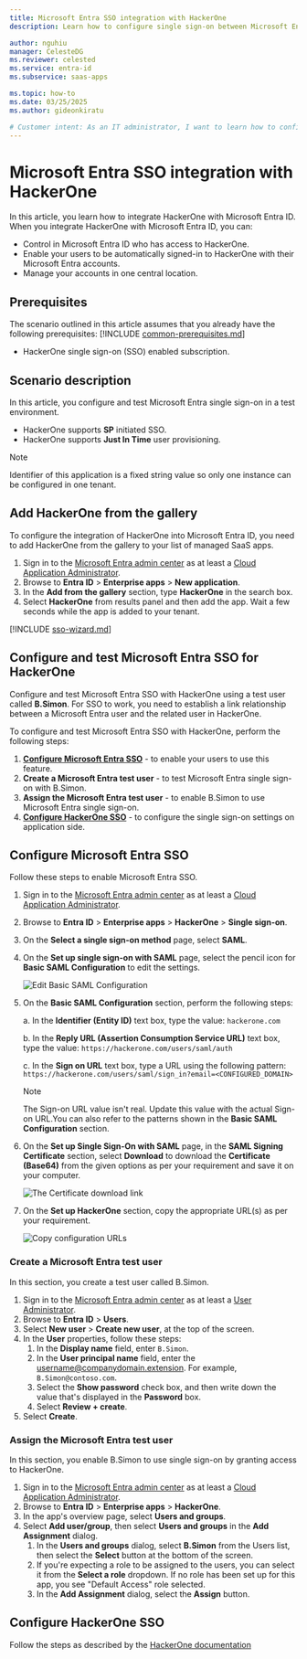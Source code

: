 ```yaml
---
title: Microsoft Entra SSO integration with HackerOne
description: Learn how to configure single sign-on between Microsoft Entra ID and HackerOne.

author: nguhiu
manager: CelesteDG
ms.reviewer: celested
ms.service: entra-id
ms.subservice: saas-apps

ms.topic: how-to
ms.date: 03/25/2025
ms.author: gideonkiratu

# Customer intent: As an IT administrator, I want to learn how to configure single sign-on between Microsoft Entra ID and Hackerone so that I can control who has access to Hackerone, enable automatic sign-in with Microsoft Entra accounts, and manage my accounts in one central location.
---
```

# Microsoft Entra SSO integration with HackerOne

In this article,  you learn how to integrate HackerOne with Microsoft Entra ID. When you integrate HackerOne with Microsoft Entra ID, you can:

* Control in Microsoft Entra ID who has access to HackerOne.
* Enable your users to be automatically signed-in to HackerOne with their Microsoft Entra accounts.
* Manage your accounts in one central location.

## Prerequisites

The scenario outlined in this article assumes that you already have the following prerequisites:
[!INCLUDE [common-prerequisites.md](~/identity/saas-apps/includes/common-prerequisites.md)]
* HackerOne single sign-on (SSO) enabled subscription.

## Scenario description

In this article,  you configure and test Microsoft Entra single sign-on in a test environment.

* HackerOne supports **SP** initiated SSO.
* HackerOne supports **Just In Time** user provisioning.

> [!NOTE]
> Identifier of this application is a fixed string value so only one instance can be configured in one tenant.

## Add HackerOne from the gallery

To configure the integration of HackerOne into Microsoft Entra ID, you need to add HackerOne from the gallery to your list of managed SaaS apps.

1. Sign in to the [Microsoft Entra admin center](https://entra.microsoft.com) as at least a [Cloud Application Administrator](~/identity/role-based-access-control/permissions-reference.md#cloud-application-administrator).
1. Browse to **Entra ID** > **Enterprise apps** > **New application**.
1. In the **Add from the gallery** section, type **HackerOne** in the search box.
1. Select **HackerOne** from results panel and then add the app. Wait a few seconds while the app is added to your tenant.

[!INCLUDE [sso-wizard.md](~/identity/saas-apps/includes/sso-wizard.md)]

<a name='configure-and-test-azure-ad-sso-for-hackerone'></a>

## Configure and test Microsoft Entra SSO for HackerOne

Configure and test Microsoft Entra SSO with HackerOne using a test user called **B.Simon**. For SSO to work, you need to establish a link relationship between a Microsoft Entra user and the related user in HackerOne.

To configure and test Microsoft Entra SSO with HackerOne, perform the following steps:

1. **[Configure Microsoft Entra SSO](#configure-azure-ad-sso)** - to enable your users to use this feature.
1. **Create a Microsoft Entra test user** - to test Microsoft Entra single sign-on with B.Simon.
1. **Assign the Microsoft Entra test user** - to enable B.Simon to use Microsoft Entra single sign-on.
1. **[Configure HackerOne SSO](#configure-hackerone-sso)** - to configure the single sign-on settings on application side.

<a name='configure-azure-ad-sso'></a>

## Configure Microsoft Entra SSO

Follow these steps to enable Microsoft Entra SSO.

1. Sign in to the [Microsoft Entra admin center](https://entra.microsoft.com) as at least a [Cloud Application Administrator](~/identity/role-based-access-control/permissions-reference.md#cloud-application-administrator).
1. Browse to **Entra ID** > **Enterprise apps** > **HackerOne** > **Single sign-on**.
1. On the **Select a single sign-on method** page, select **SAML**.
1. On the **Set up single sign-on with SAML** page, select the pencil icon for **Basic SAML Configuration** to edit the settings.

   ![Edit Basic SAML Configuration](common/edit-urls.png)

1. On the **Basic SAML Configuration** section, perform the following steps:

    a. In the **Identifier (Entity ID)** text box, type the value:
    `hackerone.com`

    b. In the **Reply URL (Assertion Consumption Service URL)** text box, type the value:
    `https://hackerone.com/users/saml/auth`

    c. In the **Sign on URL** text box, type a URL using the following pattern:
    `https://hackerone.com/users/saml/sign_in?email=<CONFIGURED_DOMAIN>`

    > [!Note]
    > The Sign-on URL value isn't real. Update this value with the actual Sign-on URL.You can also refer to the patterns shown in the **Basic SAML Configuration** section.

1. On the **Set up Single Sign-On with SAML** page, in the **SAML Signing Certificate** section, select **Download** to download the **Certificate (Base64)** from the given options as per your requirement and save it on your computer.

	![The Certificate download link](common/certificatebase64.png)

1. On the **Set up HackerOne** section, copy the appropriate URL(s) as per your requirement.

	![Copy configuration URLs](common/copy-configuration-urls.png)

<a name='create-an-azure-ad-test-user'></a>

### Create a Microsoft Entra test user

In this section, you create a test user called B.Simon.

1. Sign in to the [Microsoft Entra admin center](https://entra.microsoft.com) as at least a [User Administrator](~/identity/role-based-access-control/permissions-reference.md#user-administrator).
1. Browse to **Entra ID** > **Users**.
1. Select **New user** > **Create new user**, at the top of the screen.
1. In the **User** properties, follow these steps:
   1. In the **Display name** field, enter `B.Simon`.
   1. In the **User principal name** field, enter the username@companydomain.extension. For example, `B.Simon@contoso.com`.
   1. Select the **Show password** check box, and then write down the value that's displayed in the **Password** box.
   1. Select **Review + create**.
1. Select **Create**.

<a name='assign-the-azure-ad-test-user'></a>

### Assign the Microsoft Entra test user

In this section, you enable B.Simon to use single sign-on by granting access to HackerOne.

1. Sign in to the [Microsoft Entra admin center](https://entra.microsoft.com) as at least a [Cloud Application Administrator](~/identity/role-based-access-control/permissions-reference.md#cloud-application-administrator).
1. Browse to **Entra ID** > **Enterprise apps** > **HackerOne**.
1. In the app's overview page, select **Users and groups**.
1. Select **Add user/group**, then select **Users and groups** in the **Add Assignment** dialog.
   1. In the **Users and groups** dialog, select **B.Simon** from the Users list, then select the **Select** button at the bottom of the screen.
   1. If you're expecting a role to be assigned to the users, you can select it from the **Select a role** dropdown. If no role has been set up for this app, you see "Default Access" role selected.
   1. In the **Add Assignment** dialog, select the **Assign** button.

## Configure HackerOne SSO

Follow the steps as described by the [HackerOne documentation](https://docs.hackerone.com/en/articles/8487039-single-sign-on-sso-via-saml)